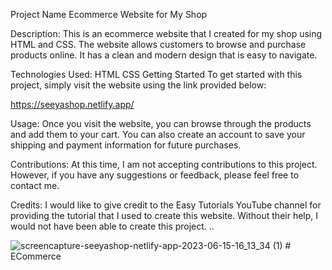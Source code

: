 Project Name
Ecommerce Website for My Shop

Description:
This is an ecommerce website that I created for my shop using HTML and CSS. The website allows customers to browse and purchase products online. It has a clean and modern design that is easy to navigate.

Technologies Used:
HTML
CSS
Getting Started
To get started with this project, simply visit the website using the link provided below:

https://seeyashop.netlify.app/

Usage:
Once you visit the website, you can browse through the products and add them to your cart. You can also create an account to save your shipping and payment information for future purchases.

Contributions:
At this time, I am not accepting contributions to this project. However, if you have any suggestions or feedback, please feel free to contact me.

Credits:
I would like to give credit to the Easy Tutorials YouTube channel for providing the tutorial that I used to create this website. Without their help, I would not have been able to create this project.
..

![screencapture-seeyashop-netlify-app-2023-06-15-16_13_34 (1)](https://github.com/ShubhamChoudharyShubh/seeyashop/assets/96586771/dd85e74b-eeef-45f2-a17e-0c5380539727)
#   E C o m m e r c e  
 